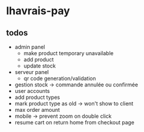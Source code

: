 # lhavrais-pay

## todos
- admin panel
    - make product temporary unavailable
    - add product
    - update stock
- serveur panel
    - qr code generation/validation
- gestion stock -> commande annulée ou confirmée
- user accounts
- add product types
- mark product type as old -> won't show to client
- max order amount
- mobile -> prevent zoom on double click
- resume cart on return home from checkout page